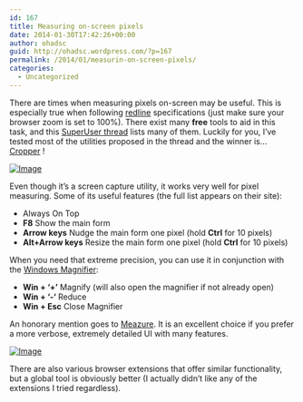 ```yaml
---
id: 167
title: Measuring on-screen pixels
date: 2014-01-30T17:42:26+00:00
author: ohadsc
guid: http://ohadsc.wordpress.com/?p=167
permalink: /2014/01/measurin-on-screen-pixels/
categories:
  - Uncategorized
---
```

There are times when measuring pixels on-screen may be useful. This is especially true when following [redline](http://visitmix.com/writings/a-beginning-glossary-for-the-web-designer-or-developer#redlines) specifications (just make sure your browser zoom is set to 100%). There exist many **free** tools to aid in this task, and this [SuperUser thread](http://superuser.com/questions/360035/is-there-a-tool-to-measure-pixels-on-a-screen) lists many of them. Luckily for you, I&#8217;ve tested most of the utilities proposed in the thread and the winner is&#8230; [Cropper](https://cropper.codeplex.com/) !

<a href="http://ohadsoft8.azurewebsites.net/wp-content/uploads/2014/01/cropperui.png" rel="lightbox[167]"><img class="size-full wp-image" id="i-180" alt="Image" src="http://ohadsoft8.azurewebsites.net/wp-content/uploads/2014/01/cropperui.png?w=447" /></a>

Even though it&#8217;s a screen capture utility, it works very well for pixel measuring. Some of its useful features (the full list appears on their site):

  * Always On Top
  * **F8** Show the main form
  * **Arrow keys** Nudge the main form one pixel (hold **Ctrl** for 10 pixels)
  * **Alt+Arrow keys** Resize the main form one pixel (hold **Ctrl** for 10 pixels)

When you need that extreme precision, you can use it in conjunction with the [Windows Magnifier](http://windows.microsoft.com/en-us/windows/make-screen-items-bigger-magnifier):

  * **Win + &#8216;+&#8217;** Magnify (will also open the magnifier if not already open)
  * **Win + &#8216;-&#8216;** Reduce
  * **Win + Esc** Close Magnifier

An honorary mention goes to [Meazure](http://www.cthing.com/Meazure.asp). It is an excellent choice if you prefer a more verbose, extremely detailed UI with many features.

<a href="http://ohadsoft8.azurewebsites.net/wp-content/uploads/2014/01/meazurefull.gif" rel="lightbox[167]"><img class="size-full wp-image" id="i-199" alt="Image" src="http://ohadsoft8.azurewebsites.net/wp-content/uploads/2014/01/meazurefull.gif?w=219" /></a>

There are also various browser extensions that offer similar functionality, but a global tool is obviously better (I actually didn&#8217;t like any of the extensions I tried regardless).